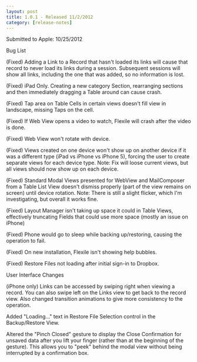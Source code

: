 ```yaml
---
layout: post
title: 1.0.1 - Released 11/2/2012
category: [release-notes]
---
```


Submitted to Apple: 10/25/2012

Bug List

(Fixed) Adding a Link to a Record that hasn't loaded its links will cause that record to never load its links during a session. Subsequent sessions will show all links, including the one that was added, so no information is lost.

(Fixed) iPad Only. Creating a new category Section, rearranging sections and then immediately dragging a Table around can cause crash.

(Fixed) Tap area on Table Cells in certain views doesn't fill view in landscape, missing Taps on the cell.

(Fixed) If Web View opens a video to watch, Flexile will crash after the video is done.

(Fixed) Web View won't rotate with device.

(Fixed) Views created on one device won't show up on another device if it was a different type (iPad vs iPhone vs iPhone 5), forcing the user to create separate views for each device type. Note: Fix will loose current views, but all views should now show up on each device.

(Fixed) Standard Modal Views presented for WebView and MailComposer from a Table List View doesn't dismiss properly (part of the view remains on screen) until device rotation. Note: There is still a slight flicker, which I'm investigating, but overall it works fine.

(Fixed) Layout Manager isn't taking up space it could in Table Views, effectively truncating Fields that could use more space (mostly an issue on iPhone)

(Fixed) Phone would go to sleep while backing up/restoring, causing the operation to fail.

(Fixed) On new installation, Flexile isn't showing help bubbles.

(Fixed) Restore Files not loading after initial sign-in to Dropbox.

User Interface Changes

(iPhone only) Links can be accessed by swiping right when viewing a record. You can also swipe left on the Links view to get back to the record view. Also changed transition animations to give more consistency to the operation.

Added "Loading..." text in Restore File Selection control in the Backup/Restore View.

Altered the "Pinch Closed" gesture to display the Close Confirmation for unsaved data after you lift your finger (rather than at the beginning of the gesture). This allows you to "peek" behind the modal view without being interrupted by a confirmation box.